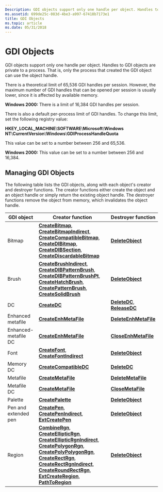 ```yaml
---
Description: GDI objects support only one handle per object. Handles to GDI objects are private to a process. That is, only the process that created the GDI object can use the object handle.
ms.assetid: 699de25c-083d-4be3-a997-67418b7173e1
title: GDI Objects
ms.topic: article
ms.date: 05/31/2018
---
```


# GDI Objects

GDI objects support only one handle per object. Handles to GDI objects are private to a process. That is, only the process that created the GDI object can use the object handle.

There is a theoretical limit of 65,536 GDI handles per session. However, the maximum number of GDI handles that can be opened per session is usually lower, since it is affected by available memory.

**Windows 2000:** There is a limit of 16,384 GDI handles per session.

There is also a default per-process limit of GDI handles. To change this limit, set the following registry value:

**HKEY\_LOCAL\_MACHINE**\\**SOFTWARE**\\**Microsoft**\\**Windows NT**\\**CurrentVersion**\\**Windows**\\**GDIProcessHandleQuota**

This value can be set to a number between 256 and 65,536.

**Windows 2000:** This value can be set to a number between 256 and 16,384.

## Managing GDI Objects

The following table lists the GDI objects, along with each object's creator and destroyer functions. The creator functions either create the object and an object handle or simply return the existing object handle. The destroyer functions remove the object from memory, which invalidates the object handle.



| GDI object           | Creator function                                                                                                                                                                                                                                                                                                                                                                                                                                                                         | Destroyer function                                           |
|----------------------|------------------------------------------------------------------------------------------------------------------------------------------------------------------------------------------------------------------------------------------------------------------------------------------------------------------------------------------------------------------------------------------------------------------------------------------------------------------------------------------|--------------------------------------------------------------|
| Bitmap               | [**CreateBitmap**](https://docs.microsoft.com/windows/desktop/api/wingdi/nf-wingdi-createbitmap), [**CreateBitmapIndirect**](https://docs.microsoft.com/windows/desktop/api/wingdi/nf-wingdi-createbitmapindirect), [**CreateCompatibleBitmap**](https://docs.microsoft.com/windows/desktop/api/wingdi/nf-wingdi-createcompatiblebitmap), [**CreateDIBitmap**](https://docs.microsoft.com/windows/desktop/api/wingdi/nf-wingdi-createdibitmap), [**CreateDIBSection**](https://docs.microsoft.com/windows/desktop/api/wingdi/nf-wingdi-createdibsection), [**CreateDiscardableBitmap**](https://docs.microsoft.com/windows/desktop/api/wingdi/nf-wingdi-creatediscardablebitmap)                                                                                                                                                                                 | [**DeleteObject**](https://docs.microsoft.com/windows/desktop/api/wingdi/nf-wingdi-deleteobject)                         |
| Brush                | [**CreateBrushIndirect**](https://docs.microsoft.com/windows/desktop/api/wingdi/nf-wingdi-createbrushindirect), [**CreateDIBPatternBrush**](https://docs.microsoft.com/windows/desktop/api/wingdi/nf-wingdi-createdibpatternbrush), [**CreateDIBPatternBrushPt**](https://docs.microsoft.com/windows/desktop/api/wingdi/nf-wingdi-createdibpatternbrushpt), [**CreateHatchBrush**](https://docs.microsoft.com/windows/desktop/api/wingdi/nf-wingdi-createhatchbrush), [**CreatePatternBrush**](https://docs.microsoft.com/windows/desktop/api/wingdi/nf-wingdi-createpatternbrush), [**CreateSolidBrush**](https://docs.microsoft.com/windows/desktop/api/wingdi/nf-wingdi-createsolidbrush)                                                                                                                                                                     | [**DeleteObject**](https://docs.microsoft.com/windows/desktop/api/wingdi/nf-wingdi-deleteobject)                         |
| DC                   | [**CreateDC**](https://docs.microsoft.com/windows/desktop/api/wingdi/nf-wingdi-createdca)                                                                                                                                                                                                                                                                                                                                                                                                                                                             | [**DeleteDC**](https://docs.microsoft.com/windows/desktop/api/wingdi/nf-wingdi-deletedc), [**ReleaseDC**](https://docs.microsoft.com/windows/desktop/api/winuser/nf-winuser-releasedc) |
| Enhanced metafile    | [**CreateEnhMetaFile**](https://docs.microsoft.com/windows/desktop/api/wingdi/nf-wingdi-createenhmetafilea)                                                                                                                                                                                                                                                                                                                                                                                                                                           | [**DeleteEnhMetaFile**](https://docs.microsoft.com/windows/desktop/api/wingdi/nf-wingdi-deleteenhmetafile)               |
| Enhanced-metafile DC | [**CreateEnhMetaFile**](https://docs.microsoft.com/windows/desktop/api/wingdi/nf-wingdi-createenhmetafilea)                                                                                                                                                                                                                                                                                                                                                                                                                                           | [**CloseEnhMetaFile**](https://docs.microsoft.com/windows/desktop/api/wingdi/nf-wingdi-closeenhmetafile)                 |
| Font                 | [**CreateFont**](https://docs.microsoft.com/windows/desktop/api/wingdi/nf-wingdi-createfonta), [**CreateFontIndirect**](https://docs.microsoft.com/windows/desktop/api/wingdi/nf-wingdi-createfontindirecta)                                                                                                                                                                                                                                                                                                                                                                                                       | [**DeleteObject**](https://docs.microsoft.com/windows/desktop/api/wingdi/nf-wingdi-deleteobject)                         |
| Memory DC            | [**CreateCompatibleDC**](https://docs.microsoft.com/windows/desktop/api/wingdi/nf-wingdi-createcompatibledc)                                                                                                                                                                                                                                                                                                                                                                                                                                         | [**DeleteDC**](https://docs.microsoft.com/windows/desktop/api/wingdi/nf-wingdi-deletedc)                                 |
| Metafile             | [**CreateMetaFile**](https://docs.microsoft.com/windows/desktop/api/wingdi/nf-wingdi-createmetafilea)                                                                                                                                                                                                                                                                                                                                                                                                                                                 | [**DeleteMetaFile**](https://docs.microsoft.com/windows/desktop/api/wingdi/nf-wingdi-deletemetafile)                     |
| Metafile DC          | [**CreateMetaFile**](https://docs.microsoft.com/windows/desktop/api/wingdi/nf-wingdi-createmetafilea)                                                                                                                                                                                                                                                                                                                                                                                                                                                 | [**CloseMetaFile**](https://docs.microsoft.com/windows/desktop/api/wingdi/nf-wingdi-closemetafile)                       |
| Palette              | [**CreatePalette**](https://docs.microsoft.com/windows/desktop/api/wingdi/nf-wingdi-createpalette)                                                                                                                                                                                                                                                                                                                                                                                                                                                   | [**DeleteObject**](https://docs.microsoft.com/windows/desktop/api/wingdi/nf-wingdi-deleteobject)                         |
| Pen and extended pen | [**CreatePen**](https://docs.microsoft.com/windows/desktop/api/wingdi/nf-wingdi-createpen), [**CreatePenIndirect**](https://docs.microsoft.com/windows/desktop/api/wingdi/nf-wingdi-createpenindirect), [**ExtCreatePen**](https://docs.microsoft.com/windows/desktop/api/wingdi/nf-wingdi-extcreatepen)                                                                                                                                                                                                                                                                                                                                                                     | [**DeleteObject**](https://docs.microsoft.com/windows/desktop/api/wingdi/nf-wingdi-deleteobject)                         |
| Region               | [**CombineRgn**](https://docs.microsoft.com/windows/desktop/api/wingdi/nf-wingdi-combinergn), [**CreateEllipticRgn**](https://docs.microsoft.com/windows/desktop/api/wingdi/nf-wingdi-createellipticrgn), [**CreateEllipticRgnIndirect**](https://docs.microsoft.com/windows/desktop/api/wingdi/nf-wingdi-createellipticrgnindirect), [**CreatePolygonRgn**](https://docs.microsoft.com/windows/desktop/api/wingdi/nf-wingdi-createpolygonrgn), [**CreatePolyPolygonRgn**](https://docs.microsoft.com/windows/desktop/api/wingdi/nf-wingdi-createpolypolygonrgn), [**CreateRectRgn**](https://docs.microsoft.com/windows/desktop/api/wingdi/nf-wingdi-createrectrgn), [**CreateRectRgnIndirect**](https://docs.microsoft.com/windows/desktop/api/wingdi/nf-wingdi-createrectrgnindirect), [**CreateRoundRectRgn**](https://docs.microsoft.com/windows/desktop/api/wingdi/nf-wingdi-createroundrectrgn), [**ExtCreateRegion**](https://docs.microsoft.com/windows/desktop/api/wingdi/nf-wingdi-extcreateregion), [**PathToRegion**](https://docs.microsoft.com/windows/desktop/api/wingdi/nf-wingdi-pathtoregion) | [**DeleteObject**](https://docs.microsoft.com/windows/desktop/api/wingdi/nf-wingdi-deleteobject)                         |



 

 

 




